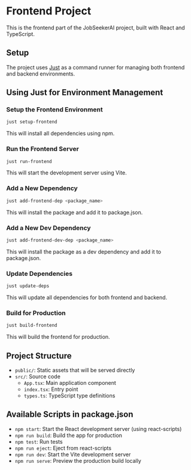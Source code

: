 # Frontend Project

This is the frontend part of the JobSeekerAI project, built with React and TypeScript.

## Setup

The project uses [Just](https://github.com/casey/just) as a command runner for managing both frontend and backend environments.

## Using Just for Environment Management

### Setup the Frontend Environment

```bash
just setup-frontend
```

This will install all dependencies using npm.

### Run the Frontend Server

```bash
just run-frontend
```

This will start the development server using Vite.

### Add a New Dependency

```bash
just add-frontend-dep <package_name>
```

This will install the package and add it to package.json.

### Add a New Dev Dependency

```bash
just add-frontend-dev-dep <package_name>
```

This will install the package as a dev dependency and add it to package.json.

### Update Dependencies

```bash
just update-deps
```

This will update all dependencies for both frontend and backend.

### Build for Production

```bash
just build-frontend
```

This will build the frontend for production.

## Project Structure

- `public/`: Static assets that will be served directly
- `src/`: Source code
  - `App.tsx`: Main application component
  - `index.tsx`: Entry point
  - `types.ts`: TypeScript type definitions

## Available Scripts in package.json

- `npm start`: Start the React development server (using react-scripts)
- `npm run build`: Build the app for production
- `npm test`: Run tests
- `npm run eject`: Eject from react-scripts
- `npm run dev`: Start the Vite development server
- `npm run serve`: Preview the production build locally
